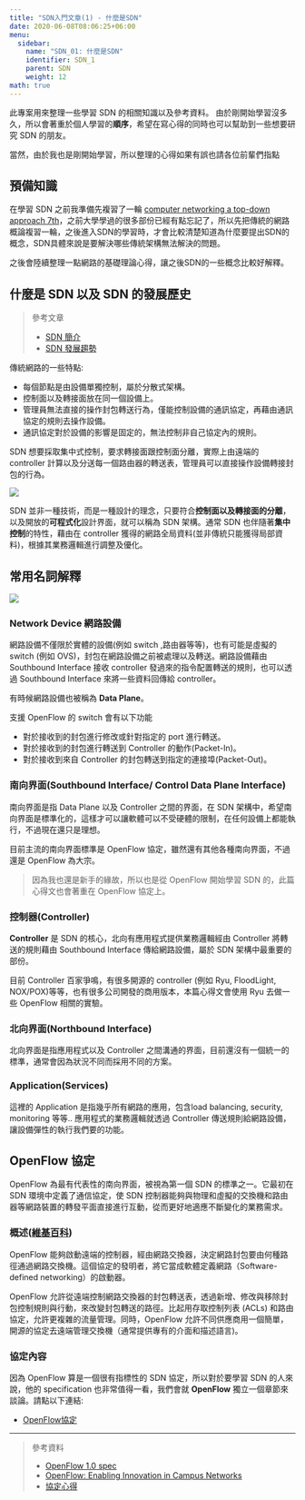 ```yaml
---
title: "SDN入門文章(1) - 什麼是SDN" 
date: 2020-06-08T08:06:25+06:00
menu:
  sidebar:
    name: "SDN_01: 什麼是SDN"
    identifier: SDN_1
    parent: SDN
    weight: 12
math: true
---
```


此專案用來整理一些學習 SDN 的相關知識以及參考資料。
由於剛開始學習沒多久，所以會著重於個人學習的**順序**，希望在寫心得的同時也可以幫助到一些想要研究 SDN 的朋友。

當然，由於我也是剛開始學習，所以整理的心得如果有誤也請各位前輩們指點

## 預備知識

在學習 SDN 之前我準備先複習了一輪 [computer networking a top-down approach 7th](https://www.ucg.ac.me/skladiste/blog_44233/objava_64433/fajlovi/Computer%20Networking%20_%20A%20Top%20Down%20Approach,%207th,%20converted.pdf)，之前大學學過的很多部份已經有點忘記了，所以先把傳統的網路概論複習一輪，之後進入SDN的學習時，才會比較清楚知道為什麼要提出SDN的概念，SDN具體來說是要解決哪些傳統架構無法解決的問題。

之後會陸續整理一點網路的基礎理論心得，讓之後SDN的一些概念比較好解釋。

## 什麼是 SDN 以及 SDN 的發展歷史

> 參考文章
> - [SDN 簡介](https://feisky.gitbooks.io/sdn/content/sdn/)
> - [SDN 發展趨勢](https://hackmd.io/@cnsrl/SJur_2twL)

傳統網路的一些特點:
- 每個節點是由設備單獨控制，屬於分散式架構。
- 控制面以及轉接面放在同一個設備上。
- 管理員無法直接的操作封包轉送行為，僅能控制設備的通訊協定，再藉由通訊協定的規則去操作設備。
- 通訊協定對於設備的影響是固定的，無法控制非自己協定內的規則。

SDN 想要採取集中式控制，要求轉接面跟控制面分離，實際上由遠端的 controller 計算以及分送每一個路由器的轉送表，管理員可以直接操作設備轉接封包的行為。

![](http://i.imgur.com/uF2pcH0.jpg)

SDN 並非一種技術，而是一種設計的理念，只要符合**控制面以及轉接面的分離**，以及開放的**可程式化**設計界面，就可以稱為 SDN 架構。通常 SDN 也伴隨著**集中控制**的特性，藉由在 controller 獲得的網路全局資料(並非傳統只能獲得局部資料)，根據其業務邏輯進行調整及優化。


## 常用名詞解釋

![](https://sites.google.com/a/cnsrl.cycu.edu.tw/da-shu-bi-ji/_/rsrc/1565708281052/sdn/sdn_architecture.png)


### Network Device 網路設備
網路設備不僅限於實體的設備(例如 switch ,路由器等等)，也有可能是虛擬的 switch (例如 OVS)，封包在網路設備之前被處理以及轉送。網路設備藉由 Southbound Interface 接收 controller 發過來的指令配置轉送的規則，也可以透過 Southbound Interface 來將一些資料回傳給 controller。

有時候網路設備也被稱為 **Data Plane**。

支援 OpenFlow 的 switch 會有以下功能
- 對於接收到的封包進行修改或針對指定的 port 進行轉送。
- 對於接收到的封包進行轉送到 Controller 的動作(Packet-In)。
- 對於接收到來自 Controller 的封包轉送到指定的連接埠(Packet-Out)。

### 南向界面(Southbound Interface/ Control Data Plane Interface)
南向界面是指 Data Plane 以及 Controller 之間的界面，在 SDN 架構中，希望南向界面是標準化的，這樣才可以讓軟體可以不受硬體的限制，在任何設備上都能執行，不過現在還只是理想。

目前主流的南向界面標準是 OpenFlow 協定，雖然還有其他各種南向界面，不過還是 OpenFlow 為大宗。

> 因為我也還是新手的緣故，所以也是從 OpenFlow 開始學習 SDN 的，此篇心得文也會著重在 OpenFlow 協定上。

### 控制器(Controller)
**Controller** 是 SDN 的核心，北向有應用程式提供業務邏輯經由 Controller 將轉送的規則藉由 Southbound Interface 傳給網路設備，屬於 SDN 架構中最重要的部份。

目前 Controller 百家爭鳴，有很多開源的 controller (例如 Ryu, FloodLight, NOX/POX)等等，也有很多公司開發的商用版本，本篇心得文會使用 Ryu 去做一些 OpenFlow 相關的實驗。

### 北向界面(Northbound Interface)
北向界面是指應用程式以及 Controller 之間溝通的界面，目前還沒有一個統一的標準，通常會因為狀況不同而採用不同的方案。

### Application(Services)
這裡的 Application 是指幾乎所有網路的應用，包含load balancing, security, monitoring 等等.. 應用程式的業務邏輯就透過 Controller 傳送規則給網路設備，讓設備彈性的執行我們要的功能。


## OpenFlow 協定
OpenFlow 為最有代表性的南向界面，被視為第一個 SDN 的標準之一。它最初在 SDN 環境中定義了通信協定，使 SDN 控制器能夠與物理和虛擬的交換機和路由器等網路裝置的轉發平面直接進行互動，從而更好地適應不斷變化的業務需求。

### 概述([維基百科](https://zh.wikipedia.org/wiki/OpenFlow))

OpenFlow 能夠啟動遠端的控制器，經由網路交換器，決定網路封包要由何種路徑通過網路交換機。這個協定的發明者，將它當成軟體定義網路（Software-defined networking）的啟動器。

OpenFlow 允許從遠端控制網路交換器的封包轉送表，透過新增、修改與移除封包控制規則與行動，來改變封包轉送的路徑。比起用存取控制列表 (ACLs) 和路由協定，允許更複雜的流量管理。同時，OpenFlow 允許不同供應商用一個簡單，開源的協定去遠端管理交換機（通常提供專有的介面和描述語言)。

### 協定內容

因為 OpenFlow 算是一個很有指標性的 SDN 協定，所以對於要學習 SDN 的人來說，他的 specification 也非常值得一看，我們會就 **OpenFlow** 獨立一個章節來談論。請點以下連結:

- [OpenFlow協定](https://github.com/davidleitw/learn_SDN/blob/master/OpenFlow.md)

--- 

> 參考資料
> - [OpenFlow 1.0 spec](https://opennetworking.org/wp-content/uploads/2013/04/openflow-spec-v1.0.0.pdf)
> - [OpenFlow: Enabling Innovation in Campus Networks](https://www.researchgate.net/publication/220195143_OpenFlow_Enabling_innovation_in_campus_networks)
> - [協定心得](https://www.cnblogs.com/ssyfj/tag/SDN/)
